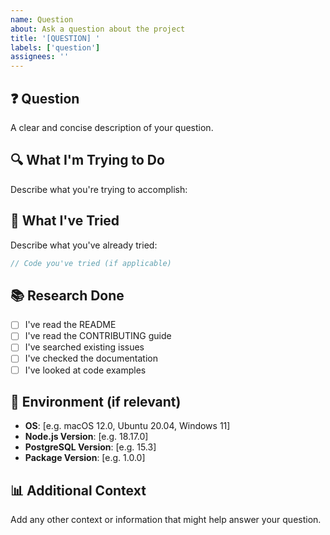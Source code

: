 ```yaml
---
name: Question
about: Ask a question about the project
title: '[QUESTION] '
labels: ['question']
assignees: ''
---
```


## ❓ Question

A clear and concise description of your question.

## 🔍 What I'm Trying to Do

Describe what you're trying to accomplish:

## 📝 What I've Tried

Describe what you've already tried:

```typescript
// Code you've tried (if applicable)
```

## 📚 Research Done

- [ ] I've read the README
- [ ] I've read the CONTRIBUTING guide
- [ ] I've searched existing issues
- [ ] I've checked the documentation
- [ ] I've looked at code examples

## 🔧 Environment (if relevant)

- **OS**: [e.g. macOS 12.0, Ubuntu 20.04, Windows 11]
- **Node.js Version**: [e.g. 18.17.0]
- **PostgreSQL Version**: [e.g. 15.3]
- **Package Version**: [e.g. 1.0.0]

## 📊 Additional Context

Add any other context or information that might help answer your question.